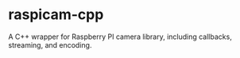# raspicam-cpp
A C++ wrapper for Raspberry PI camera library, including callbacks, streaming, and encoding.
